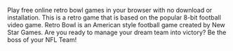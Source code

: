 Play free online retro bowl games in your browser with no download or installation. This is a retro game that is based on the popular 8-bit football video game. Retro Bowl is an American style football game created by New Star Games. Are you ready to manage your dream team into victory? Be the boss of your NFL Team!
